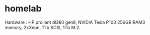 # homelab

Hardware : HP proliant dl380 gen8, NVIDIA Tesla P100
256GB RAM3 memory, 2xXeon, 1Tb SCSI, 1Tb M.2.
